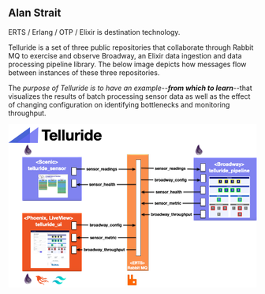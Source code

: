 ## Alan Strait

ERTS / Erlang / OTP / Elixir is destination technology.

Telluride is a set of three public repositories that collaborate through Rabbit MQ to exercise and observe Broadway, an Elixir data ingestion and data processing pipeline library.  The below image depicts how messages flow between instances of these three repositories.

The _purpose of Telluride is to have an example--**from which to learn**_--that visualizes the results of batch processing sensor data as well as the effect of changing configuration on identifying bottlenecks and monitoring throughput.

![Telluride](images/telluride_oss.png)

<!--
**alanStrait/alanStrait** is a ✨ _special_ ✨ repository because its `README.md` (this file) appears on your GitHub profile.

Here are some ideas to get you started:

-  Hi there 👋
- 🔭 I’m currently working on ...
- 🌱 I’m currently learning ...
- 👯 I’m looking to collaborate on ...
- 🤔 I’m looking for help with ...
- 💬 Ask me about ...
- 📫 How to reach me: ...
- 😄 Pronouns: ...
- ⚡ Fun fact: ...
-->
